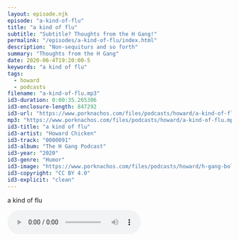 ```yaml
---
layout: episode.njk
episode: "a-kind-of-flu"
title: "a kind of flu"
subtitle: "Subtitle? Thoughts from the H Gang!"
permalink: "/episodes/a-kind-of-flu/index.html"
description: "Non-sequiturs and so forth"
summary: "Thoughts from the H Gang"
date: 2020-06-4T19:20:00-5
keywords: "a kind of flu"
tags:
  - howard
  - podcasts
filename: "a-kind-of-flu.mp3"
id3-duration: 0:00:35.265306
id3-enclosure-length: 847292
id3-url: "https://www.porknachos.com/files/podcasts/howard/a-kind-of-flu.mp3"
mp3: "https://www.porknachos.com/files/podcasts/howard/a-kind-of-flu.mp3"
id3-title: "a kind of flu"
id3-artist: "Howard Chicken"
id3-track: "0000091"
id3-album: "The H Gang Podcast"
id3-year: "2020"
id3-genre: "Humor"
id3-image: "https://www.porknachos.com/files/podcasts/howard/h-gang-bold.jpg"
id3-copyright: "CC BY 4.0"
id3-explicit: "clean"
---
```

a kind of flu

<audio controls>
  <source src="https://www.porknachos.com/files/podcasts/howard/a-kind-of-flu.mp3">
</audio>

